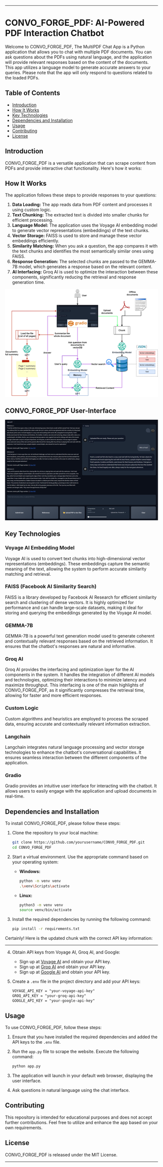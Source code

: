 
---

# CONVO_FORGE_PDF: AI-Powered PDF Interaction Chatbot

Welcome to CONVO_FORGE_PDF, The MultiPDF Chat App is a Python application that allows you to chat with multiple PDF documents. You can ask questions about the PDFs using natural language, and the application will provide relevant responses based on the content of the documents. This app utilizes a language model to generate accurate answers to your queries. Please note that the app will only respond to questions related to the loaded PDFs.

## Table of Contents

- [Introduction](#introduction)
- [How It Works](#how-it-works)
- [Key Technologies](#key-technologies)
- [Dependencies and Installation](#dependencies-and-installation)
- [Usage](#usage)
- [Contributing](#contributing)
- [License](#license)

## Introduction

CONVO_FORGE_PDF is a versatile application that can scrape content from PDFs and provide interactive chat functionality. Here's how it works:

## How It Works

The application follows these steps to provide responses to your questions:

1. **Data Loading:** The app reads data from PDF content and processes it using custom logic.
2. **Text Chunking:** The extracted text is divided into smaller chunks for efficient processing.
3. **Language Model:** The application uses the Voyage AI embedding model to generate vector representations (embeddings) of the text chunks.
4. **Vector Storage:** FAISS is used to store and manage these vector embeddings efficiently.
5. **Similarity Matching:** When you ask a question, the app compares it with the text chunks and identifies the most semantically similar ones using FAISS.
6. **Response Generation:** The selected chunks are passed to the GEMMA-7B model, which generates a response based on the relevant content.
7. **AI Interfacing:** Groq AI is used to optimize the interaction between these components, significantly reducing the retrieval and response generation time.

![How It Works Diagram](images/RAGGPT_schema.png)

## CONVO_FORGE_PDF User-Interface
![User Interface](images/RAGGPT_UI.png)

## Key Technologies

### Voyage AI Embedding Model
Voyage AI is used to convert text chunks into high-dimensional vector representations (embeddings). These embeddings capture the semantic meaning of the text, allowing the system to perform accurate similarity matching and retrieval.

### FAISS (Facebook AI Similarity Search)
FAISS is a library developed by Facebook AI Research for efficient similarity search and clustering of dense vectors. It is highly optimized for performance and can handle large-scale datasets, making it ideal for storing and querying the embeddings generated by the Voyage AI model.

### GEMMA-7B
GEMMA-7B is a powerful text generation model used to generate coherent and contextually relevant responses based on the retrieved information. It ensures that the chatbot's responses are natural and informative.

### Groq AI
Groq AI provides the interfacing and optimization layer for the AI components in the system. It handles the integration of different AI models and technologies, optimizing their interactions to minimize latency and maximize throughput. This interfacing is one of the main highlights of CONVO_FORGE_PDF, as it significantly compresses the retrieval time, allowing for faster and more efficient responses.

### Custom Logic
Custom algorithms and heuristics are employed to process the scraped data, ensuring accurate and contextually relevant information extraction.

### Langchain
Langchain integrates natural language processing and vector storage technologies to enhance the chatbot's conversational capabilities. It ensures seamless interaction between the different components of the application.

### Gradio
Gradio provides an intuitive user interface for interacting with the chatbot. It allows users to easily engage with the application and upload documents in real-time.

## Dependencies and Installation

To install CONVO_FORGE_PDF, please follow these steps:

1. Clone the repository to your local machine:

   ```bash
   git clone https://github.com/yourusername/CONVO_FORGE_PDF.git
   cd CONVO_FORGE_PDF
   ```

2. Start a virtual environment. Use the appropriate command based on your operating system:
   - **Windows:**
     ```bash
     python -m venv venv
     .\venv\Scripts\activate
     ```
   - **Linux:**
     ```bash
     python3 -m venv venv
     source venv/bin/activate
     ```

3. Install the required dependencies by running the following command:

   ```bash
   pip install -r requirements.txt
   ```

Certainly! Here is the updated chunk with the correct API key information:

---

4. Obtain API keys from Voyage AI, Groq AI, and Google:

   - Sign up at [Voyage AI](https://dash.voyageai.com/) and obtain your API key.
   - Sign up at [Groq AI](https://console.groq.com/playground) and obtain your API key.
   - Sign up at [Google AI](https://ai.google.dev/aistudio) and obtain your API key.

5. Create a `.env` file in the project directory and add your API keys:

   ```plaintext
   VOYAGE_API_KEY = "your-voyage-api-key"
   GROQ_API_KEY = "your-groq-api-key"
   GOOGLE_API_KEY = "your-google-api-key"
   ```


## Usage

To use CONVO_FORGE_PDF, follow these steps:

1. Ensure that you have installed the required dependencies and added the API keys to the `.env` file.

2. Run the `app.py` file to scrape the website. Execute the following command:

   ```bash
   python app.py
   ```


3. The application will launch in your default web browser, displaying the user interface.

4. Ask questions in natural language using the chat interface.

## Contributing

This repository is intended for educational purposes and does not accept further contributions. Feel free to utilize and enhance the app based on your own requirements.

## License

CONVO_FORGE_PDF is released under the MIT License.

---
